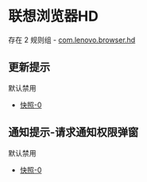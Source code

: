 # 联想浏览器HD

存在 2 规则组 - [com.lenovo.browser.hd](/src/apps/com.lenovo.browser.hd.ts)

## 更新提示

默认禁用

- [快照-0](https://i.gkd.li/import/13401982)

## 通知提示-请求通知权限弹窗

默认禁用

- [快照-0](https://i.gkd.li/import/13401980)
